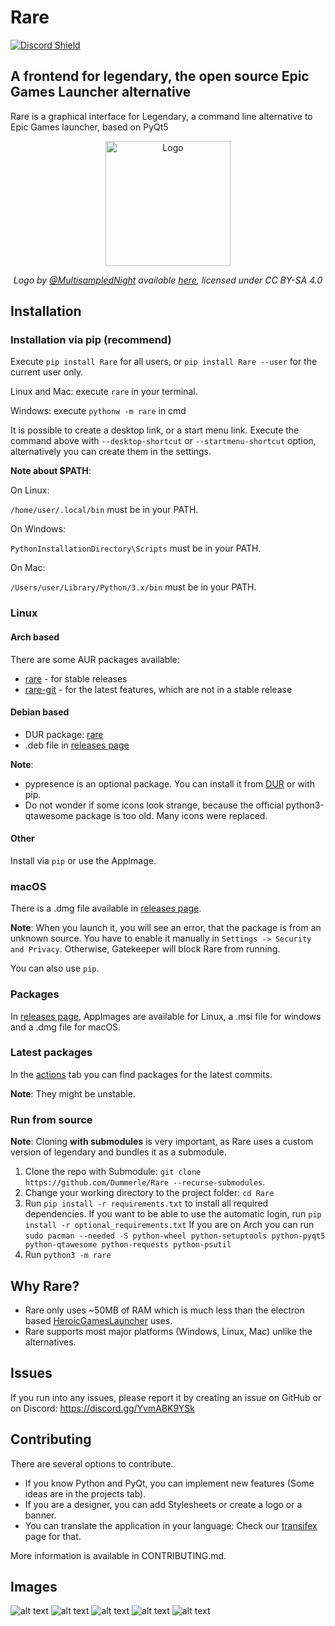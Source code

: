 # Rare
[![Discord Shield](https://discordapp.com/api/guilds/826881530310819914/widget.png?style=shield)](https://discord.gg/YvmABK9YSk)

## A frontend for legendary, the open source Epic Games Launcher alternative

Rare is a graphical interface for Legendary, a command line alternative to Epic Games launcher, based on PyQt5

<div align="center">
    <img src="https://github.com/Dummerle/Rare/blob/main/rare/resources/images/Rare_nonsquared.png?raw=true" alt="Logo" width="200"/>
    <p><i>Logo by <a href="https://github.com/MultisampledNight">@MultisampledNight</a> available
        <a href="https://github.com/Dummerle/Rare/blob/main/rare/resources/images/">here</a>,
        licensed under CC BY-SA 4.0</i></p>
</div>

## Installation

### Installation via pip (recommend)

Execute `pip install Rare` for all users, or `pip install Rare --user` for the current user only.

Linux and Mac: execute `rare` in your terminal.

Windows: execute `pythonw -m rare` in cmd

It is possible to create a desktop link, or a start menu link. Execute the command above with `--desktop-shortcut`
or `--startmenu-shortcut` option, alternatively you can create them in the settings.

**Note about $PATH**:

On Linux:

`/home/user/.local/bin` must be in your PATH.

On Windows:

`PythonInstallationDirectory\Scripts` must be in your PATH.

On Mac:

`/Users/user/Library/Python/3.x/bin` must be in your PATH.

### Linux

#### Arch based

There are some AUR packages available:

- [rare](https://aur.archlinux.org/packages/rare) - for stable releases
- [rare-git](https://aur.archlinux.org/packages/rare-git) - for the latest features, which are not in a stable release

#### Debian based

- DUR package: [rare](https://mpr.hunterwittenborn.com/packages/rare)
- .deb file in [releases page](https://github.com/Dummerle/Rare/releases)

**Note**:

- pypresence is an optional package. You can install it
  from [DUR](https://mpr.hunterwittenborn.com/packages/python3-pypresence) or with pip.
- Do not wonder if some icons look strange, because the official python3-qtawesome package is too old. Many icons were
  replaced.

#### Other

Install via `pip` or use the AppImage.

### macOS

There is a .dmg file available in [releases page](https://github.com/Dummerle/Rare/releases).

**Note**: When you launch it, you will see an error, that the package is from an unknown source. You have to enable it
manually in `Settings -> Security and Privacy`. Otherwise, Gatekeeper will block Rare from running.

You can also use `pip`.

### Packages

In [releases page](https://github.com/Dummerle/Rare/releases), AppImages are available for Linux, a .msi file for windows and a .dmg
file for macOS.

### Latest packages

In the [actions](https://github.com/Dummerle/Rare/actions) tab you can find packages for the latest commits.

**Note**: They might be unstable.

### Run from source

**Note**: Cloning **with submodules** is very important, as Rare uses a custom version of legendary and bundles it as a submodule.

1. Clone the repo with Submodule: `git clone https://github.com/Dummerle/Rare --recurse-submodules`.
2. Change your working directory to the project folder: `cd Rare`
3. Run `pip install -r requirements.txt` to install all required dependencies. 
   If you want to be able to use the automatic login, run `pip install -r optional_requirements.txt`
   If you are on Arch you can run `sudo pacman --needed -S python-wheel python-setuptools python-pyqt5 python-qtawesome python-requests python-psutil`
3. Run `python3 -m rare`

## Why Rare?

- Rare only uses ~50MB of RAM which is much less than the electron
  based [HeroicGamesLauncher](https://github.com/Heroic-Games-Launcher/HeroicGamesLauncher) uses.
- Rare supports most major platforms (Windows, Linux, Mac) unlike the alternatives.

## Issues

If you run into any issues, please report it by creating an issue on GitHub or on Discord: https://discord.gg/YvmABK9YSk

## Contributing

There are several options to contribute.

- If you know Python and PyQt, you can implement new features (Some ideas are in the projects tab).
- If you are a designer, you can add Stylesheets or create a logo or a banner.
- You can translate the application in your language: Check our [transifex](https://www.transifex.com/rare-1/rare) page
  for that.

More information is available in CONTRIBUTING.md.

## Images

![alt text](https://github.com/Dummerle/Rare/blob/main/Screenshots/Rare.png?raw=true)
![alt text](https://github.com/Dummerle/Rare/blob/main/Screenshots/GameInfo.png?raw=true)
![alt text](https://github.com/Dummerle/Rare/blob/main/Screenshots/RareSettings.png?raw=true)
![alt text](https://github.com/Dummerle/Rare/blob/main/Screenshots/RareDownloads.png?raw=true)
![alt text](https://github.com/Dummerle/Rare/blob/main/Screenshots/GameSettings.png?raw=true)
